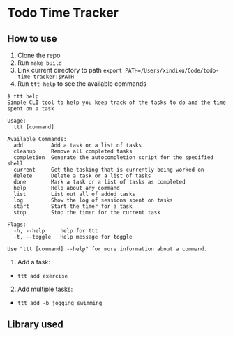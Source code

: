 # Todo Time Tracker

## How to use
1. Clone the repo
2. Run `make build`
3. Link current directory to path `export PATH=/Users/xindixu/Code/todo-time-tracker:$PATH`
4. Run `ttt help` to see the available commands
```
$ ttt help
Simple CLI tool to help you keep track of the tasks to do and the time spent on a task

Usage:
  ttt [command]

Available Commands:
  add         Add a task or a list of tasks
  cleanup     Remove all completed tasks
  completion  Generate the autocompletion script for the specified shell
  current     Get the tasking that is currently being worked on
  delete      Delete a task or a list of tasks
  done        Mark a task or a list of tasks as completed
  help        Help about any command
  list        List out all of added tasks
  log         Show the log of sessions spent on tasks
  start       Start the timer for a task
  stop        Stop the timer for the current task

Flags:
  -h, --help     help for ttt
  -t, --toggle   Help message for toggle

Use "ttt [command] --help" for more information about a command.
```

1. Add a task:
- `ttt add exercise`

2. Add multiple tasks:
- `ttt add -b jogging swimming`


## Library used